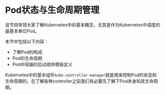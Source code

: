 # Pod状态与生命周期管理

该节将带领大家了解Kubernetes中的基本概念，尤其是作为Kubernetes中调度的最基本单位Pod。

本节中包括以下内容：

* 了解Pod的构成
* Pod的生命周期
* Pod中容器的启动顺序模板定义

Kubernetes中的基本组件`kube-controller-manager`就是用来控制Pod的状态和生命周期的，在了解各种controller之前我们有必要先了解下Pod本身和其生命周期。

